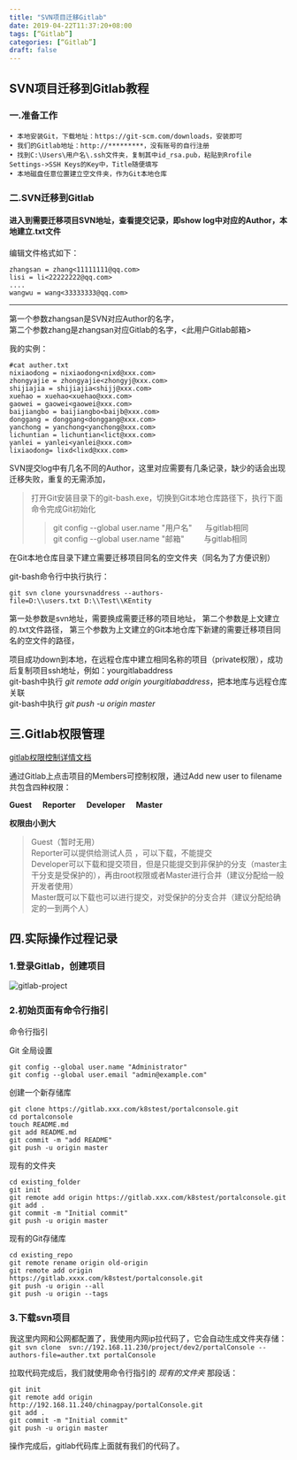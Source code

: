 ```yaml
---
title: "SVN项目迁移Gitlab"
date: 2019-04-22T11:37:20+08:00
tags: [“Gitlab”]
categories: [“Gitlab”]
draft: false
---
```


## SVN项目迁移到Gitlab教程


### 一.准备工作
	• 本地安装Git，下载地址：https://git-scm.com/downloads，安装即可
	• 我们的Gitlab地址：http://*********，没有账号的自行注册
	• 找到C:\Users\用户名\.ssh文件夹，复制其中id_rsa.pub，粘贴到Rrofile Settings->SSH Keys的Key中，Title随便填写
	• 本地磁盘任意位置建立空文件夹，作为Git本地仓库


### 二.SVN迁移到Gitlab 
#### 进入到需要迁移项目SVN地址，查看提交记录，即show log中对应的Author，本地建立.txt文件

编辑文件格式如下：
```
zhangsan = zhang<11111111@qq.com>
lisi = li<22222222@qq.com>
....
wangwu = wang<33333333@qq.com>
```

***
第一个参数zhangsan是SVN对应Author的名字，  
第二个参数zhang是zhangsan对应Gitlab的名字，<此用户Gitlab邮箱>


我的实例：
```
#cat auther.txt 
nixiaodong = nixiaodong<nixd@xxx.com>
zhongyajie = zhongyajie<zhongyj@xxx.com>
shijiajia = shijiajia<shijj@xxx.com>
xuehao = xuehao<xuehao@xxx.com>
gaowei = gaowei<gaowei@xxx.com>
baijiangbo = baijiangbo<baijb@xxx.com>
donggang = donggang<donggang@xxx.com>
yanchong = yanchong<yanchong@xxx.com>
lichuntian = lichuntian<lict@xxx.com>
yanlei = yanlei<yanlei@xxx.com>
lixiaodong= lixd<lixd@xxx.com>
```


SVN提交log中有几名不同的Author，这里对应需要有几条记录，缺少的话会出现迁移失败，重复的无需添加，
>打开Git安装目录下的git-bash.exe，切换到Git本地仓库路径下，执行下面命令完成Git初始化
>>git config --global user.name "用户名"      与gitlab相同  
>>git config --global user.name "邮箱"         与gitlab相同

在Git本地仓库目录下建立需要迁移项目同名的空文件夹（同名为了方便识别）

git-bash命令行中执行执行：  

`git svn clone yoursvnaddress --authors-file=D:\\users.txt D:\\Test\\KEntity`

第一处参数是svn地址，需要换成需要迁移的项目地址，
第二个参数是上文建立的.txt文件路径，
第三个参数为上文建立的Git本地仓库下新建的需要迁移项目同名的空文件的路径，

项目成功down到本地，在远程仓库中建立相同名称的项目（private权限），成功后复制项目ssh地址，例如：yourgitlabaddress  
git-bash中执行
*git remote add origin yourgitlabaddress*，把本地库与远程仓库关联  
git-bash中执行
*git push -u origin master*  

## 三.Gitlab权限管理
[gitlab权限控制详情文档](https://docs.gitlab.com/ee/user/permissions.html)

通过Gitlab上点击项目的Members可控制权限，通过Add new user to filename
共包含四种权限：

**Guest**       
**Reporter**      
**Developer**       
**Master**  


**权限由小到大**  
>Guest（暂时无用）  
>Reporter可以提供给测试人员 ，可以下载，不能提交    
>Developer可以下载和提交项目，但是只能提交到非保护的分支（master主干分支是受保护的），再由root权限或者Master进行合并（建议分配给一般开发者使用）   
>Master既可以下载也可以进行提交，对受保护的分支合并（建议分配给确定的一到两个人） 

## 四.实际操作过程记录
### 1.登录Gitlab，创建项目
![gitlab-project](http://ws3.sinaimg.cn/mw690/79b5b049gy1g2beplsmwaj20zh0k3ady.jpg)

### 2.初始页面有命令行指引

命令行指引

Git 全局设置  
```
git config --global user.name "Administrator"
git config --global user.email "admin@example.com"
```
创建一个新存储库
```
git clone https://gitlab.xxx.com/k8stest/portalconsole.git
cd portalconsole
touch README.md
git add README.md
git commit -m "add README"
git push -u origin master
```
现有的文件夹
```
cd existing_folder
git init
git remote add origin https://gitlab.xxx.com/k8stest/portalconsole.git
git add .
git commit -m "Initial commit"
git push -u origin master
```
现有的Git存储库
```
cd existing_repo
git remote rename origin old-origin
git remote add origin https://gitlab.xxxx.com/k8stest/portalconsole.git
git push -u origin --all
git push -u origin --tags
```

### 3.下载svn项目
我这里内网和公网都配置了，我使用内网ip拉代码了，它会自动生成文件夹存储：  
`git svn clone  svn://192.168.11.230/project/dev2/portalConsole --authors-file=auther.txt portalConsole`

拉取代码完成后，我们就使用命令行指引的 *现有的文件夹* 那段话：  
```
git init
git remote add origin http://192.168.11.240/chinagpay/portalConsole.git
git add .
git commit -m "Initial commit"
git push -u origin master
```
操作完成后，gitlab代码库上面就有我们的代码了。
